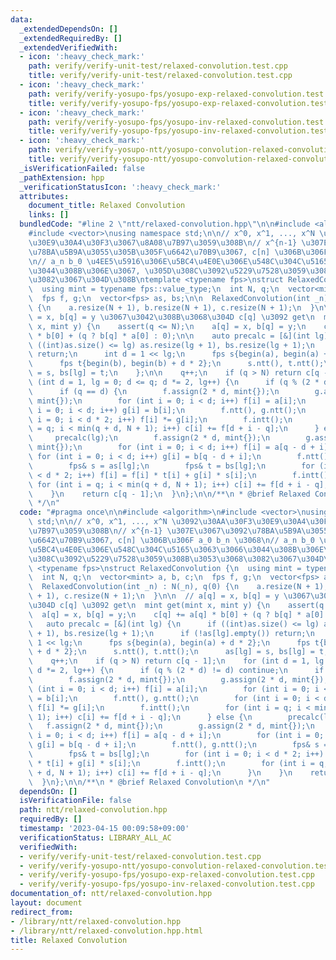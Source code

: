 ```yaml
---
data:
  _extendedDependsOn: []
  _extendedRequiredBy: []
  _extendedVerifiedWith:
  - icon: ':heavy_check_mark:'
    path: verify/verify-unit-test/relaxed-convolution.test.cpp
    title: verify/verify-unit-test/relaxed-convolution.test.cpp
  - icon: ':heavy_check_mark:'
    path: verify/verify-yosupo-fps/yosupo-exp-relaxed-convolution.test.cpp
    title: verify/verify-yosupo-fps/yosupo-exp-relaxed-convolution.test.cpp
  - icon: ':heavy_check_mark:'
    path: verify/verify-yosupo-fps/yosupo-inv-relaxed-convolution.test.cpp
    title: verify/verify-yosupo-fps/yosupo-inv-relaxed-convolution.test.cpp
  - icon: ':heavy_check_mark:'
    path: verify/verify-yosupo-ntt/yosupo-convolution-relaxed-convolution.test.cpp
    title: verify/verify-yosupo-ntt/yosupo-convolution-relaxed-convolution.test.cpp
  _isVerificationFailed: false
  _pathExtension: hpp
  _verificationStatusIcon: ':heavy_check_mark:'
  attributes:
    document_title: Relaxed Convolution
    links: []
  bundledCode: "#line 2 \"ntt/relaxed-convolution.hpp\"\n\n#include <algorithm>\n\
    #include <vector>\nusing namespace std;\n\n// x^0, x^1, ..., x^N \u3092\u30AA\u30F3\
    \u30E9\u30A4\u30F3\u3067\u8A08\u7B97\u3059\u308B\n// x^{n-1} \u307E\u3067\u3092\
    \u78BA\u5B9A\u3055\u305B\u305F\u6642\u70B9\u3067, c[n] \u306B\u306F a_0 b_n \u3068\
    \n// a_n b_0 \u4EE5\u5916\u306E\u5BC4\u4E0E\u306E\u548C\u304C\u5165\u3063\u3066\
    \u3044\u308B\u306E\u3067, \u305D\u308C\u3092\u5229\u7528\u3059\u308B\u3053\u3068\
    \u3082\u3067\u304D\u308B\ntemplate <typename fps>\nstruct RelaxedConvolution {\n\
    \  using mint = typename fps::value_type;\n  int N, q;\n  vector<mint> a, b, c;\n\
    \  fps f, g;\n  vector<fps> as, bs;\n\n  RelaxedConvolution(int _n) : N(_n), q(0)\
    \ {\n    a.resize(N + 1), b.resize(N + 1), c.resize(N + 1);\n  }\n\n  // a[q]\
    \ = x, b[q] = y \u3067\u3042\u308B\u3068\u304D c[q] \u3092 get\n  mint get(mint\
    \ x, mint y) {\n    assert(q <= N);\n    a[q] = x, b[q] = y;\n    c[q] += a[q]\
    \ * b[0] + (q ? b[q] * a[0] : 0);\n\n    auto precalc = [&](int lg) {\n      if\
    \ ((int)as.size() <= lg) as.resize(lg + 1), bs.resize(lg + 1);\n      if (!as[lg].empty())\
    \ return;\n      int d = 1 << lg;\n      fps s{begin(a), begin(a) + d * 2};\n\
    \      fps t{begin(b), begin(b) + d * 2};\n      s.ntt(), t.ntt();\n      as[lg]\
    \ = s, bs[lg] = t;\n    };\n\n    q++;\n    if (q > N) return c[q - 1];\n    for\
    \ (int d = 1, lg = 0; d <= q; d *= 2, lg++) {\n      if (q % (2 * d) != d) continue;\n\
    \      if (q == d) {\n        f.assign(2 * d, mint{});\n        g.assign(2 * d,\
    \ mint{});\n        for (int i = 0; i < d; i++) f[i] = a[i];\n        for (int\
    \ i = 0; i < d; i++) g[i] = b[i];\n        f.ntt(), g.ntt();\n        for (int\
    \ i = 0; i < d * 2; i++) f[i] *= g[i];\n        f.intt();\n        for (int i\
    \ = q; i < min(q + d, N + 1); i++) c[i] += f[d + i - q];\n      } else {\n   \
    \     precalc(lg);\n        f.assign(2 * d, mint{});\n        g.assign(2 * d,\
    \ mint{});\n        for (int i = 0; i < d; i++) f[i] = a[q - d + i];\n       \
    \ for (int i = 0; i < d; i++) g[i] = b[q - d + i];\n        f.ntt(), g.ntt();\n\
    \        fps& s = as[lg];\n        fps& t = bs[lg];\n        for (int i = 0; i\
    \ < d * 2; i++) f[i] = f[i] * t[i] + g[i] * s[i];\n        f.intt();\n       \
    \ for (int i = q; i < min(q + d, N + 1); i++) c[i] += f[d + i - q];\n      }\n\
    \    }\n    return c[q - 1];\n  }\n};\n\n/**\n * @brief Relaxed Convolution\n\
    \ */\n"
  code: "#pragma once\n\n#include <algorithm>\n#include <vector>\nusing namespace\
    \ std;\n\n// x^0, x^1, ..., x^N \u3092\u30AA\u30F3\u30E9\u30A4\u30F3\u3067\u8A08\
    \u7B97\u3059\u308B\n// x^{n-1} \u307E\u3067\u3092\u78BA\u5B9A\u3055\u305B\u305F\
    \u6642\u70B9\u3067, c[n] \u306B\u306F a_0 b_n \u3068\n// a_n b_0 \u4EE5\u5916\u306E\
    \u5BC4\u4E0E\u306E\u548C\u304C\u5165\u3063\u3066\u3044\u308B\u306E\u3067, \u305D\
    \u308C\u3092\u5229\u7528\u3059\u308B\u3053\u3068\u3082\u3067\u304D\u308B\ntemplate\
    \ <typename fps>\nstruct RelaxedConvolution {\n  using mint = typename fps::value_type;\n\
    \  int N, q;\n  vector<mint> a, b, c;\n  fps f, g;\n  vector<fps> as, bs;\n\n\
    \  RelaxedConvolution(int _n) : N(_n), q(0) {\n    a.resize(N + 1), b.resize(N\
    \ + 1), c.resize(N + 1);\n  }\n\n  // a[q] = x, b[q] = y \u3067\u3042\u308B\u3068\
    \u304D c[q] \u3092 get\n  mint get(mint x, mint y) {\n    assert(q <= N);\n  \
    \  a[q] = x, b[q] = y;\n    c[q] += a[q] * b[0] + (q ? b[q] * a[0] : 0);\n\n \
    \   auto precalc = [&](int lg) {\n      if ((int)as.size() <= lg) as.resize(lg\
    \ + 1), bs.resize(lg + 1);\n      if (!as[lg].empty()) return;\n      int d =\
    \ 1 << lg;\n      fps s{begin(a), begin(a) + d * 2};\n      fps t{begin(b), begin(b)\
    \ + d * 2};\n      s.ntt(), t.ntt();\n      as[lg] = s, bs[lg] = t;\n    };\n\n\
    \    q++;\n    if (q > N) return c[q - 1];\n    for (int d = 1, lg = 0; d <= q;\
    \ d *= 2, lg++) {\n      if (q % (2 * d) != d) continue;\n      if (q == d) {\n\
    \        f.assign(2 * d, mint{});\n        g.assign(2 * d, mint{});\n        for\
    \ (int i = 0; i < d; i++) f[i] = a[i];\n        for (int i = 0; i < d; i++) g[i]\
    \ = b[i];\n        f.ntt(), g.ntt();\n        for (int i = 0; i < d * 2; i++)\
    \ f[i] *= g[i];\n        f.intt();\n        for (int i = q; i < min(q + d, N +\
    \ 1); i++) c[i] += f[d + i - q];\n      } else {\n        precalc(lg);\n     \
    \   f.assign(2 * d, mint{});\n        g.assign(2 * d, mint{});\n        for (int\
    \ i = 0; i < d; i++) f[i] = a[q - d + i];\n        for (int i = 0; i < d; i++)\
    \ g[i] = b[q - d + i];\n        f.ntt(), g.ntt();\n        fps& s = as[lg];\n\
    \        fps& t = bs[lg];\n        for (int i = 0; i < d * 2; i++) f[i] = f[i]\
    \ * t[i] + g[i] * s[i];\n        f.intt();\n        for (int i = q; i < min(q\
    \ + d, N + 1); i++) c[i] += f[d + i - q];\n      }\n    }\n    return c[q - 1];\n\
    \  }\n};\n\n/**\n * @brief Relaxed Convolution\n */\n"
  dependsOn: []
  isVerificationFile: false
  path: ntt/relaxed-convolution.hpp
  requiredBy: []
  timestamp: '2023-04-15 00:09:58+09:00'
  verificationStatus: LIBRARY_ALL_AC
  verifiedWith:
  - verify/verify-unit-test/relaxed-convolution.test.cpp
  - verify/verify-yosupo-ntt/yosupo-convolution-relaxed-convolution.test.cpp
  - verify/verify-yosupo-fps/yosupo-exp-relaxed-convolution.test.cpp
  - verify/verify-yosupo-fps/yosupo-inv-relaxed-convolution.test.cpp
documentation_of: ntt/relaxed-convolution.hpp
layout: document
redirect_from:
- /library/ntt/relaxed-convolution.hpp
- /library/ntt/relaxed-convolution.hpp.html
title: Relaxed Convolution
---
```

